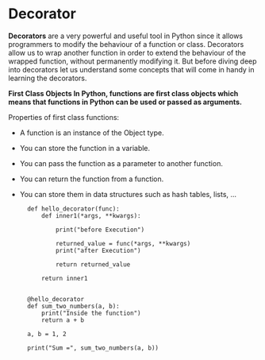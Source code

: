 # Decorator
<b>Decorators</b> are a very powerful and useful tool in Python since it allows programmers to modify the behaviour of a function or class. Decorators allow us to wrap another function in order to extend the behaviour of the wrapped function, without permanently modifying it. But before diving deep into decorators let us understand some concepts that will come in handy in learning the decorators.

<b>
First Class Objects
In Python, functions are first class objects which means that functions in Python can be used or passed as arguments.
</b>

Properties of first class functions:
- A function is an instance of the Object type.
- You can store the function in a variable.
- You can pass the function as a parameter to another function.
- You can return the function from a function.
- You can store them in data structures such as hash tables, lists, …
        
        def hello_decorator(func):
            def inner1(*args, **kwargs):
                
                print("before Execution")
                
                returned_value = func(*args, **kwargs)
                print("after Execution")
                
                return returned_value
                
            return inner1


        @hello_decorator
        def sum_two_numbers(a, b):
            print("Inside the function")
            return a + b

        a, b = 1, 2

        print("Sum =", sum_two_numbers(a, b))
